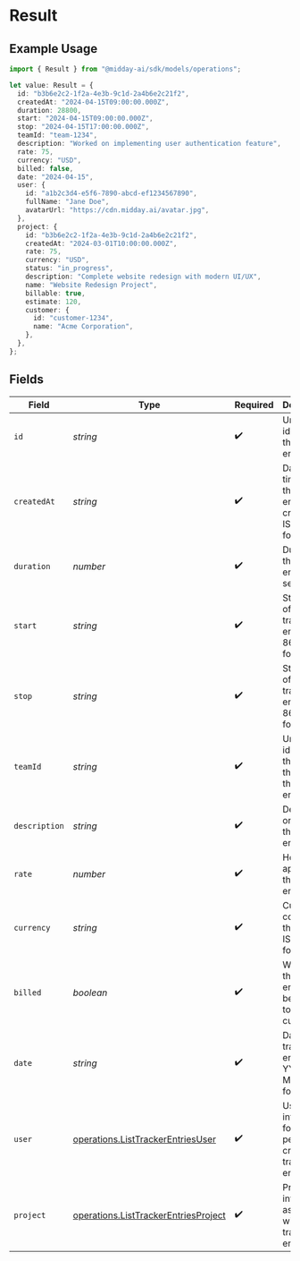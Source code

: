# Result

## Example Usage

```typescript
import { Result } from "@midday-ai/sdk/models/operations";

let value: Result = {
  id: "b3b6e2c2-1f2a-4e3b-9c1d-2a4b6e2c21f2",
  createdAt: "2024-04-15T09:00:00.000Z",
  duration: 28800,
  start: "2024-04-15T09:00:00.000Z",
  stop: "2024-04-15T17:00:00.000Z",
  teamId: "team-1234",
  description: "Worked on implementing user authentication feature",
  rate: 75,
  currency: "USD",
  billed: false,
  date: "2024-04-15",
  user: {
    id: "a1b2c3d4-e5f6-7890-abcd-ef1234567890",
    fullName: "Jane Doe",
    avatarUrl: "https://cdn.midday.ai/avatar.jpg",
  },
  project: {
    id: "b3b6e2c2-1f2a-4e3b-9c1d-2a4b6e2c21f2",
    createdAt: "2024-03-01T10:00:00.000Z",
    rate: 75,
    currency: "USD",
    status: "in_progress",
    description: "Complete website redesign with modern UI/UX",
    name: "Website Redesign Project",
    billable: true,
    estimate: 120,
    customer: {
      id: "customer-1234",
      name: "Acme Corporation",
    },
  },
};
```

## Fields

| Field                                                                                        | Type                                                                                         | Required                                                                                     | Description                                                                                  | Example                                                                                      |
| -------------------------------------------------------------------------------------------- | -------------------------------------------------------------------------------------------- | -------------------------------------------------------------------------------------------- | -------------------------------------------------------------------------------------------- | -------------------------------------------------------------------------------------------- |
| `id`                                                                                         | *string*                                                                                     | :heavy_check_mark:                                                                           | Unique identifier of the tracker entry                                                       | b3b6e2c2-1f2a-4e3b-9c1d-2a4b6e2c21f2                                                         |
| `createdAt`                                                                                  | *string*                                                                                     | :heavy_check_mark:                                                                           | Date and time when the tracker entry was created in ISO 8601 format                          | 2024-04-15T09:00:00.000Z                                                                     |
| `duration`                                                                                   | *number*                                                                                     | :heavy_check_mark:                                                                           | Duration of the tracker entry in seconds                                                     | 28800                                                                                        |
| `start`                                                                                      | *string*                                                                                     | :heavy_check_mark:                                                                           | Start time of the tracker entry in ISO 8601 format                                           | 2024-04-15T09:00:00.000Z                                                                     |
| `stop`                                                                                       | *string*                                                                                     | :heavy_check_mark:                                                                           | Stop time of the tracker entry in ISO 8601 format                                            | 2024-04-15T17:00:00.000Z                                                                     |
| `teamId`                                                                                     | *string*                                                                                     | :heavy_check_mark:                                                                           | Unique identifier of the team that owns this tracker entry                                   | team-1234                                                                                    |
| `description`                                                                                | *string*                                                                                     | :heavy_check_mark:                                                                           | Description or notes for the tracker entry                                                   | Worked on implementing user authentication feature                                           |
| `rate`                                                                                       | *number*                                                                                     | :heavy_check_mark:                                                                           | Hourly rate applied to this tracker entry                                                    | 75                                                                                           |
| `currency`                                                                                   | *string*                                                                                     | :heavy_check_mark:                                                                           | Currency code for the rate in ISO 4217 format                                                | USD                                                                                          |
| `billed`                                                                                     | *boolean*                                                                                    | :heavy_check_mark:                                                                           | Whether this tracker entry has been billed to the customer                                   | false                                                                                        |
| `date`                                                                                       | *string*                                                                                     | :heavy_check_mark:                                                                           | Date of the tracker entry in YYYY-MM-DD format                                               | 2024-04-15                                                                                   |
| `user`                                                                                       | [operations.ListTrackerEntriesUser](../../models/operations/listtrackerentriesuser.md)       | :heavy_check_mark:                                                                           | User information for the person who created this tracker entry                               |                                                                                              |
| `project`                                                                                    | [operations.ListTrackerEntriesProject](../../models/operations/listtrackerentriesproject.md) | :heavy_check_mark:                                                                           | Project information associated with this tracker entry                                       |                                                                                              |